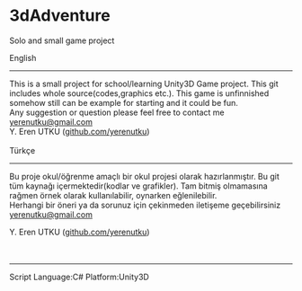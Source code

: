3dAdventure
===========

Solo and small game project

English <br><hr>
This is a small project for school/learning Unity3D Game project. This git includes whole source(codes,graphics etc.). This game is
unfinnished somehow still can be example for starting and it could be fun.<br>
Any suggestion or question please feel free to contact me yerenutku@gmail.com<br>
Y. Eren UTKU (<a href="www.github.com/yerenutku">github.com/yerenutku</a>)<br>
<br>
Türkçe <br><hr>
Bu proje okul/öğrenme amaçlı bir okul projesi olarak hazırlanmıştır. Bu git tüm kaynağı içermektedir(kodlar ve grafikler). Tam bitmiş
olmamasına rağmen örnek olarak kullanılabilir, oynarken eğlenilebilir.<br>
Herhangi bir öneri ya da sorunuz için çekinmeden iletişeme geçebilirsiniz yerenutku@gmail.com <br>


Y. Eren UTKU (<a href="www.github.com/yerenutku">github.com/yerenutku</a>)<br>
<br><br>

<hr>
Script Language:C#
Platform:Unity3D
